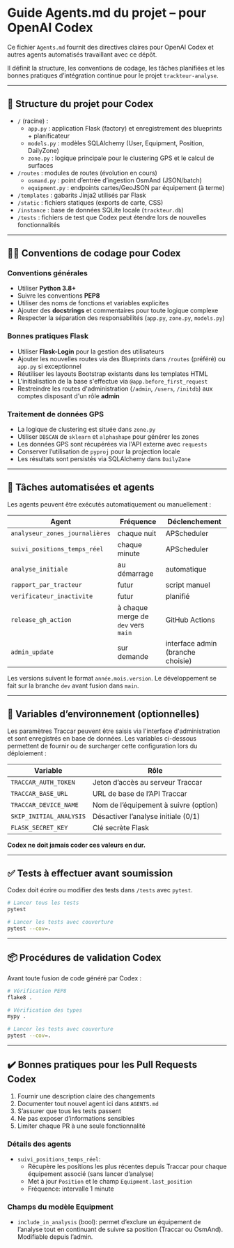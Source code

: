 # Guide Agents.md du projet – pour OpenAI Codex

Ce fichier `Agents.md` fournit des directives claires pour OpenAI Codex et autres agents automatisés travaillant avec ce dépôt. 

Il définit la structure, les conventions de codage, les tâches planifiées et les bonnes pratiques d’intégration continue pour le projet `trackteur-analyse`.

---

## 📁 Structure du projet pour Codex

- `/` (racine) :
  - `app.py` : application Flask (factory) et enregistrement des blueprints + planificateur
  - `models.py` : modèles SQLAlchemy (User, Equipment, Position, DailyZone)
  - `zone.py` : logique principale pour le clustering GPS et le calcul de surfaces
- `/routes` : modules de routes (évolution en cours)
  - `osmand.py` : point d’entrée d’ingestion OsmAnd (JSON/batch)
  - `equipment.py` : endpoints cartes/GeoJSON par équipement (à terme)
- `/templates` : gabarits Jinja2 utilisés par Flask
- `/static` : fichiers statiques (exports de carte, CSS)
- `/instance` : base de données SQLite locale (`trackteur.db`)
- `/tests` : fichiers de test que Codex peut étendre lors de nouvelles fonctionnalités

---

## 🧑‍💻 Conventions de codage pour Codex

### Conventions générales

- Utiliser **Python 3.8+**
- Suivre les conventions **PEP8**
- Utiliser des noms de fonctions et variables explicites
- Ajouter des **docstrings** et commentaires pour toute logique complexe
- Respecter la séparation des responsabilités (`app.py`, `zone.py`, `models.py`)

### Bonnes pratiques Flask

- Utiliser **Flask-Login** pour la gestion des utilisateurs
- Ajouter les nouvelles routes via des Blueprints dans `/routes` (préféré) ou `app.py` si exceptionnel
- Réutiliser les layouts Bootstrap existants dans les templates HTML
- L'initialisation de la base s'effectue via `@app.before_first_request`
- Restreindre les routes d'administration (`/admin`, `/users`, `/initdb`)
  aux comptes disposant d'un rôle **admin**

### Traitement de données GPS

- La logique de clustering est située dans `zone.py`
- Utiliser `DBSCAN` de `sklearn` et `alphashape` pour générer les zones
- Les données GPS sont récupérées via l'API externe avec `requests`
- Conserver l’utilisation de `pyproj` pour la projection locale
- Les résultats sont persistés via SQLAlchemy dans `DailyZone`

---

## 🔄 Tâches automatisées et agents

Les agents peuvent être exécutés automatiquement ou manuellement :

| Agent                      | Fréquence        | Déclenchement |
|----------------------------|------------------|----------------|
| `analyseur_zones_journalières` | chaque nuit      | APScheduler    |
| `suivi_positions_temps_réel`   | chaque minute    | APScheduler    |
| `analyse_initiale`         | au démarrage     | automatique |
| `rapport_par_tracteur`     | futur            | script manuel  |
| `verificateur_inactivite`  | futur            | planifié       |
| `release_gh_action`        | à chaque merge de `dev` vers `main` | GitHub Actions |
| `admin_update`             | sur demande      | interface admin (branche choisie) |

Les versions suivent le format `année.mois.version`.
Le développement se fait sur la branche `dev` avant fusion dans `main`.

---

## 🔐 Variables d’environnement (optionnelles)

Les paramètres Traccar peuvent être saisis via l'interface d'administration et
sont enregistrés en base de données. Les variables ci-dessous permettent de
fournir ou de surcharger cette configuration lors du déploiement :

| Variable              | Rôle                                |
|-----------------------|--------------------------------------|
| `TRACCAR_AUTH_TOKEN`  | Jeton d’accès au serveur Traccar     |
| `TRACCAR_BASE_URL`    | URL de base de l’API Traccar         |
| `TRACCAR_DEVICE_NAME` | Nom de l’équipement à suivre (option)|
| `SKIP_INITIAL_ANALYSIS` | Désactiver l’analyse initiale (0/1) |
| `FLASK_SECRET_KEY`    | Clé secrète Flask                    |

**Codex ne doit jamais coder ces valeurs en dur.**

---

## ✅ Tests à effectuer avant soumission

Codex doit écrire ou modifier des tests dans `/tests` avec `pytest`.

```bash
# Lancer tous les tests
pytest

# Lancer les tests avec couverture
pytest --cov=.
```

---

## 📦 Procédures de validation Codex

Avant toute fusion de code généré par Codex :

```bash
# Vérification PEP8
flake8 .

# Vérification des types
mypy .

# Lancer les tests avec couverture
pytest --cov=.
```

---

## ✔️ Bonnes pratiques pour les Pull Requests Codex

1. Fournir une description claire des changements
2. Documenter tout nouvel agent ici dans `AGENTS.md`
3. S’assurer que tous les tests passent
4. Ne pas exposer d’informations sensibles
5. Limiter chaque PR à une seule fonctionnalité
### Détails des agents

- `suivi_positions_temps_réel`:
  - Récupère les positions les plus récentes depuis Traccar pour chaque équipement associé (sans lancer d’analyse)
  - Met à jour `Position` et le champ `Equipment.last_position`
  - Fréquence: intervalle 1 minute

### Champs du modèle Equipment

- `include_in_analysis` (bool): permet d’exclure un équipement de l’analyse tout en continuant de suivre sa position (Traccar ou OsmAnd). Modifiable depuis l’admin.
